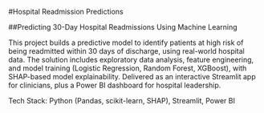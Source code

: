 #Hospital Readmission Predictions

##Predicting 30-Day Hospital Readmissions Using Machine Learning

This project builds a predictive model to identify patients at high risk of being readmitted within 30 days of discharge, using real-world hospital data. The solution includes exploratory data analysis, feature engineering, and model training (Logistic Regression, Random Forest, XGBoost), with SHAP-based model explainability. Delivered as an interactive Streamlit app for clinicians, plus a Power BI dashboard for hospital leadership.

Tech Stack: Python (Pandas, scikit-learn, SHAP), Streamlit, Power BI
